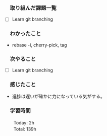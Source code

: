 ### 　取り組んだ課題一覧
- [ ] Learn git branching
### 　わかったこと
* rebase -i, cherry-pick, tag
### 　次やること
- [ ] Learn git branching
### 　感じたこと
* 進捗は遅いが確かに力になっている気がする。
### 　学習時間
　　Today: 2h  
　　Total: 139h 
